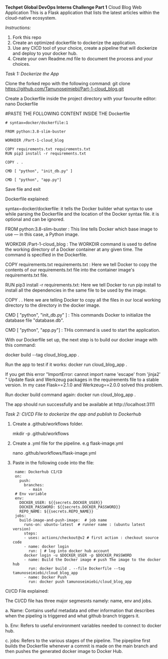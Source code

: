 **Techpet Global DevOps Interns Challenge Part 1**
Cloud Blog Web Application
This is a Flask application that lists the latest articles within the cloud-native ecosystem.

*Instructions:*

1. Fork this repo
2. Create an optimized dockerfile to dockerize the application.
3. Use any CICD tool of your choice, create a pipeline that will dockerize and deploy to your docker hub.
4. Create your own Readme.md file to document the process and your choices.



*Task 1: Dockerize the App*

Clone the forked repo with the following command:
 git clone https://github.com/Tamunoseimiebi/Part-1-cloud_blog.git
	
Create a Dockerfile inside the project directory with your favourite editor:
 nano Dockerfile
		
#PASTE THE FOLLOWING CONTENT INSIDE THE Dockerfile	

	# syntax=docker/dockerfile:1

	FROM python:3.8-slim-buster

	WORKDIR /Part-1-cloud_blog

	COPY requirements.txt requirements.txt
	RUN pip3 install -r requirements.txt

	COPY . .

	CMD [ "python", "init_db.py" ]

	CMD [ "python", "app.py"]
	
	
Save file and exit

Dockerfile explained:

syntax=docker/dockerfile: it tells the Docker builder what syntax to use while parsing the Dockerfile and the location of the Docker syntax file. it is optional and can be ignored.

FROM python:3.8-slim-buster : This line tells Docker which base image to use — in this case, a Python image. 

WORKDIR /Part-1-cloud_blog : The WORKDIR command is used to define the working directory of a Docker container at any given time. The command is specified in the Dockerfile.

COPY requirements.txt requirements.txt : Here we tell Docker to copy the contents of our requirements.txt file into the container image's requirements.txt file. 

RUN pip3 install -r requirements.txt: Here we tell Docker to run pip install to install all the dependencies in the same file to be used by the image.

COPY . .   Here we are telling Docker to copy all the  files in our local working directory to the directory in the docker image.

CMD [ "python", "init_db.py" ] : This commands Docker to initialize the database file "database.db".

CMD [ "python", "app.py"] : THis command is used to start the application.


With our Dockerfile set up, the next step is to build our docker image with this command:

 docker build --tag cloud_blog_app .

Run the app to test if it works:
 docker run cloud_blog_app .

If you get this error "ImportError: cannot import name 'escape' from 'jinja2' " Update flask and Werkzeug packages in the requirements file to a stable version. In my case  Flask==2.1.0 and Werkzeug==2.0.0 solved this problem.

Run docker build command again:  docker run cloud_blog_app .

The app should run successfully and be available at http://localhost:3111


*Task 2: CI/CD FIle to dockerize the app and publish to Dockerhub*

1.  Create a .github/workflows folder.

	mkdir -p .github/workflows
	
2. Create a .yml file for the pipeline. e.g flask-image.yml

	nano .github/workflows/flask-image.yml

3. Paste in the following code into the file:


		name: Dockerhub CI/CD
		on:
		  push:
		    branches:
		      - main
		# Env variable
		env:
		  DOCKER_USER: ${{secrets.DOCKER_USER}}
		  DOCKER_PASSWORD: ${{secrets.DOCKER_PASSWORD}}
		  REPO_NAME: ${{secrets.REPO_NAME}}
		jobs:
		  build-image-and-push-image:  # job name
		    runs-on: ubuntu-latest  # runner name : (ubuntu latest version) 
		    steps:
		    - uses: actions/checkout@v2 # first action : checkout source code
		    - name: docker login
		      run: | # log into docker hub account
			docker login -u $DOCKER_USER -p $DOCKER_PASSWORD  
		    - name: Build the Docker image # push The image to the docker hub
		      run: docker build . --file Dockerfile --tag tamunoseimiebi/cloud_blog_app
		    - name: Docker Push
		      run: docker push tamunoseimiebi/cloud_blog_app


CI/CD File explained:

The CI/CD file has three major segmesnts namely: name, env and jobs.

a. Name: Contains useful metadata and other information that describes when the pipeling is triggered and what github branch triggers it.

b. Env: Refers to useful environment variables needed to connect to docker hub.

c. jobs: Refers to the various stages of the pipeline. The pipepline first builds the Dockerfile whenever a commit is made on the main branch and then pushes the generated docker image to Docker Hub.


